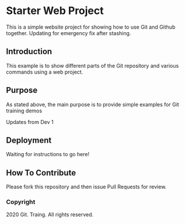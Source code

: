 # Starter Web Project

This is a simple website project for 
showing how to use Git and Github together.
Updating for emergency fix after stashing.

## Introduction

This example is to show different parts
of the Git repository and various commands 
using a web project.

## Purpose

As stated above, the main purpose is to 
provide simple examples for Git training
demos

Updates from Dev 1

## Deployment

Waiting for instructions to go here!

## How To Contribute

Please fork this repository and then issue Pull Requests for 
review. 

### Copyright
2020 Git. Traing. All rights reserved.
